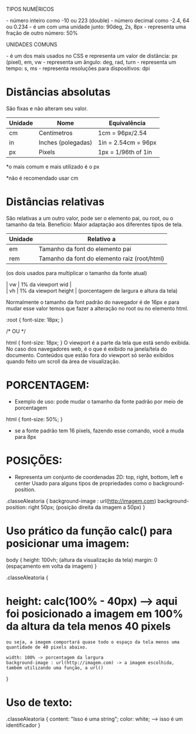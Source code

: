 TIPOS NUMÉRICOS

<integer> - número inteiro como -10 ou 223
<number> (double) - número decimal como -2.4, 64 ou 0.234
<dimension> - é um <number> com uma unidade junto: 90deg, 2s, 8px
<percentage> - representa uma fração de outro número: 50%

UNIDADES COMUNS

<length> - é um dos mais usados no CSS e representa um valor de distância: px (pixel), em, vw
<angle> - representa um ângulo: deg, rad, turn
<time> - representa um tempo: s, ms
<resolution> - representa resoluções para dispositivos: dpi

# Distâncias absolutas <length>

São fixas e não alteram seu valor.

| Unidade  | Nome                | Equivalência         |
|----------|---------------------|----------------------|
| cm       | Centímetros         | 1cm = 96px/2.54      | 
| in       | Inches (polegadas)  | 1in = 2.54cm = 96px  | 
| px       | Pixels              | 1px = 1/96th of 1in  |
*o mais comum e mais utilizado é o px

*não é recomendado usar cm

# Distâncias relativas

São relativas a um outro valor, pode ser o elemento pai, ou root, ou o tamanho da tela.
Benefício: Maior adaptação aos diferentes tipos de tela.

| Unidade  | Relativo a                                    |
|----------|-----------------------------------------------|
| em       | Tamanho da font do elemento pai               |
| rem      | Tamanho da font do elemento raiz (root/html)  |
(os dois usados para multiplicar o tamanho da fonte atual)

| vw       | 1% da viewport wid                            |  
| vh       | 1% da viewport height                         |
(porcentagem de largura e altura da tela)

Normalmente o tamanho da font padrão do navegador é de 16px e para mudar esse valor temos que fazer a alteração no root ou no elemento html.

:root {
	font-size: 18px;
}

/* OU */

html {
	font-size: 18px;
}
O viewport é a parte da tela que está sendo exibida. No caso dos navegadores web, é o que é exibido na janela/tela do documento. Conteúdos que estão fora do viewport só serão exibidos quando feito um scroll da área de visualização.

# PORCENTAGEM:
- Exemplo de uso: pode mudar o tamanho da fonte padrão por meio de porcentagem

html {
    font-size: 50%;
}
- se a fonte padrão tem 16 pixels, fazendo esse comando, você a muda para 8px

# POSIÇÕES:
- Representa um conjunto de coordenadas 2D: top, right, bottom, left e center
Usado para alguns tipos de propriedades como o background-position.

.classeAleatoria {
    background-image : url(http://imagem.com)
    background-position: right 50px; (posição direita da imagem a 50px)
}

# Uso prático da função calc() para posicionar uma imagem:
body {
    height: 100vh; (altura da visualização da tela)
    margin: 0 (espaçamento em volta da imagem)
}

.classeAleatoria {
#   height: calc(100% - 40px) --> aqui foi posicionado a imagem em 100% da altura da tela menos 40 pixels
    ou seja, a imagem comportará quase todo o espaço da tela menos uma quantidade de 40 pixels abaixo.

    width: 100% -> porcentagem da largura
    background-image : url(http://imagem.com) -> a imagem escolhida, também utilizando uma função, a url()
}

# Uso de texto:
.classeAleatoria {
	content: "Isso é uma string";
    color: white; --> isso é um identificador
}